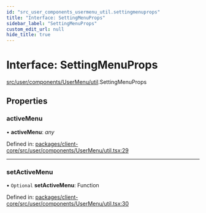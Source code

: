 ```yaml
---
id: "src_user_components_usermenu_util.settingmenuprops"
title: "Interface: SettingMenuProps"
sidebar_label: "SettingMenuProps"
custom_edit_url: null
hide_title: true
---
```


# Interface: SettingMenuProps

[src/user/components/UserMenu/util](../modules/src_user_components_usermenu_util.md).SettingMenuProps

## Properties

### activeMenu

• **activeMenu**: *any*

Defined in: [packages/client-core/src/user/components/UserMenu/util.tsx:29](https://github.com/xr3ngine/xr3ngine/blob/716a06460/packages/client-core/src/user/components/UserMenu/util.tsx#L29)

___

### setActiveMenu

• `Optional` **setActiveMenu**: Function

Defined in: [packages/client-core/src/user/components/UserMenu/util.tsx:30](https://github.com/xr3ngine/xr3ngine/blob/716a06460/packages/client-core/src/user/components/UserMenu/util.tsx#L30)
